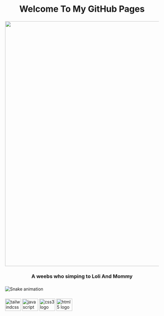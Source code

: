 <h1 align="center">Welcome To My GitHub Pages</h1>

###

<div align="center">
  <img height="800" src="https://github.com/MapleKaedee/MapleKaedee/assets/90943057/d0031d15-8e56-49db-8a4c-05b30c17dcf4"  />
</div>

###

<h3 align="center">A weebs who simping to Loli And Mommy</h3>

###

<img src="https://raw.githubusercontent.com/MapleKaedee/MapleKaedee/output/snake.svg" alt="Snake animation" />

###

<div align="left">
  <img src="https://cdn.jsdelivr.net/gh/devicons/devicon/icons/tailwindcss/tailwindcss-original-wordmark.svg" height="40" width="52" alt="tailwindcss logo"  />
  <img src="https://cdn.jsdelivr.net/gh/devicons/devicon/icons/javascript/javascript-original.svg" height="40" width="52" alt="javascript logo"  />
  <img src="https://cdn.jsdelivr.net/gh/devicons/devicon/icons/css3/css3-original.svg" height="40" width="52" alt="css3 logo"  />
  <img src="https://cdn.jsdelivr.net/gh/devicons/devicon/icons/html5/html5-original.svg" height="40" width="52" alt="html5 logo"  />
</div>

###
